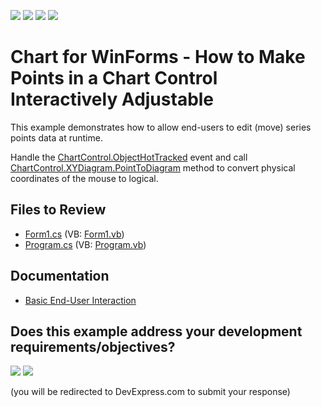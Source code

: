 <!-- default badges list -->
![](https://img.shields.io/endpoint?url=https://codecentral.devexpress.com/api/v1/VersionRange/128575161/24.2.1%2B)
[![](https://img.shields.io/badge/Open_in_DevExpress_Support_Center-FF7200?style=flat-square&logo=DevExpress&logoColor=white)](https://supportcenter.devexpress.com/ticket/details/E294)
[![](https://img.shields.io/badge/📖_How_to_use_DevExpress_Examples-e9f6fc?style=flat-square)](https://docs.devexpress.com/GeneralInformation/403183)
[![](https://img.shields.io/badge/💬_Leave_Feedback-feecdd?style=flat-square)](#does-this-example-address-your-development-requirementsobjectives)
<!-- default badges end -->

# Chart for WinForms - How to Make Points in a Chart Control Interactively Adjustable 

This example demonstrates how to allow end-users to edit (move) series points data at runtime.

Handle the [ChartControl.ObjectHotTracked](https://docs.devexpress.com/WindowsForms/DevExpress.XtraCharts.ChartControl.ObjectHotTracked) event and call [ChartControl.XYDiagram.PointToDiagram](https://docs.devexpress.com/CoreLibraries/DevExpress.XtraCharts.XYDiagram2D.PointToDiagram(System.Drawing.Point)) method to convert physical coordinates of the mouse to logical.

## Files to Review

* [Form1.cs](./CS/Form1.cs) (VB: [Form1.vb](./VB/Form1.vb))
* [Program.cs](./CS/Program.cs) (VB: [Program.vb](./VB/Program.vb))

## Documentation

* [Basic End-User Interaction](https://docs.devexpress.com/WindowsForms/2951/controls-and-libraries/chart-control/end-user-features/basic-end-user-interaction)
<!-- feedback -->
## Does this example address your development requirements/objectives?

[<img src="https://www.devexpress.com/support/examples/i/yes-button.svg"/>](https://www.devexpress.com/support/examples/survey.xml?utm_source=github&utm_campaign=winforms-chart-make-points-in-a-chartcontrol-adjustable-interactively&~~~was_helpful=yes) [<img src="https://www.devexpress.com/support/examples/i/no-button.svg"/>](https://www.devexpress.com/support/examples/survey.xml?utm_source=github&utm_campaign=winforms-chart-make-points-in-a-chartcontrol-adjustable-interactively&~~~was_helpful=no)

(you will be redirected to DevExpress.com to submit your response)
<!-- feedback end -->
